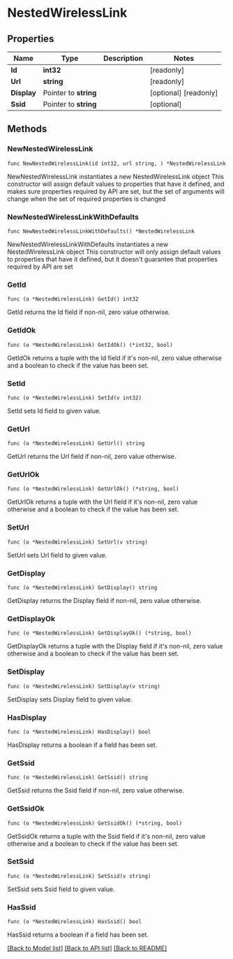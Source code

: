 # NestedWirelessLink

## Properties

Name | Type | Description | Notes
------------ | ------------- | ------------- | -------------
**Id** | **int32** |  | [readonly] 
**Url** | **string** |  | [readonly] 
**Display** | Pointer to **string** |  | [optional] [readonly] 
**Ssid** | Pointer to **string** |  | [optional] 

## Methods

### NewNestedWirelessLink

`func NewNestedWirelessLink(id int32, url string, ) *NestedWirelessLink`

NewNestedWirelessLink instantiates a new NestedWirelessLink object
This constructor will assign default values to properties that have it defined,
and makes sure properties required by API are set, but the set of arguments
will change when the set of required properties is changed

### NewNestedWirelessLinkWithDefaults

`func NewNestedWirelessLinkWithDefaults() *NestedWirelessLink`

NewNestedWirelessLinkWithDefaults instantiates a new NestedWirelessLink object
This constructor will only assign default values to properties that have it defined,
but it doesn't guarantee that properties required by API are set

### GetId

`func (o *NestedWirelessLink) GetId() int32`

GetId returns the Id field if non-nil, zero value otherwise.

### GetIdOk

`func (o *NestedWirelessLink) GetIdOk() (*int32, bool)`

GetIdOk returns a tuple with the Id field if it's non-nil, zero value otherwise
and a boolean to check if the value has been set.

### SetId

`func (o *NestedWirelessLink) SetId(v int32)`

SetId sets Id field to given value.


### GetUrl

`func (o *NestedWirelessLink) GetUrl() string`

GetUrl returns the Url field if non-nil, zero value otherwise.

### GetUrlOk

`func (o *NestedWirelessLink) GetUrlOk() (*string, bool)`

GetUrlOk returns a tuple with the Url field if it's non-nil, zero value otherwise
and a boolean to check if the value has been set.

### SetUrl

`func (o *NestedWirelessLink) SetUrl(v string)`

SetUrl sets Url field to given value.


### GetDisplay

`func (o *NestedWirelessLink) GetDisplay() string`

GetDisplay returns the Display field if non-nil, zero value otherwise.

### GetDisplayOk

`func (o *NestedWirelessLink) GetDisplayOk() (*string, bool)`

GetDisplayOk returns a tuple with the Display field if it's non-nil, zero value otherwise
and a boolean to check if the value has been set.

### SetDisplay

`func (o *NestedWirelessLink) SetDisplay(v string)`

SetDisplay sets Display field to given value.

### HasDisplay

`func (o *NestedWirelessLink) HasDisplay() bool`

HasDisplay returns a boolean if a field has been set.

### GetSsid

`func (o *NestedWirelessLink) GetSsid() string`

GetSsid returns the Ssid field if non-nil, zero value otherwise.

### GetSsidOk

`func (o *NestedWirelessLink) GetSsidOk() (*string, bool)`

GetSsidOk returns a tuple with the Ssid field if it's non-nil, zero value otherwise
and a boolean to check if the value has been set.

### SetSsid

`func (o *NestedWirelessLink) SetSsid(v string)`

SetSsid sets Ssid field to given value.

### HasSsid

`func (o *NestedWirelessLink) HasSsid() bool`

HasSsid returns a boolean if a field has been set.


[[Back to Model list]](../README.md#documentation-for-models) [[Back to API list]](../README.md#documentation-for-api-endpoints) [[Back to README]](../README.md)


